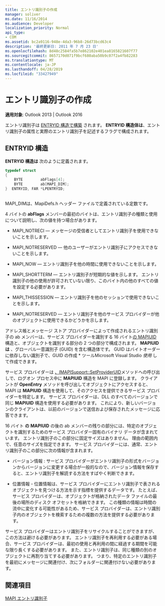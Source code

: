 ```yaml
---
title: エントリ識別子の作成
manager: soliver
ms.date: 11/16/2014
ms.audience: Developer
localization_priority: Normal
api_type:
- COM
ms.assetid: bc2a9116-948e-4da3-96b8-26d73bcd63c4
description: '最終更新日: 2011 年 7 月 23 日'
ms.openlocfilehash: 8d48c2584fa5b7e862102e401ea8165821607f77
ms.sourcegitcommit: 8657170d071f9bcf680aba50b9c07f2a4fb82283
ms.translationtype: MT
ms.contentlocale: ja-JP
ms.lasthandoff: 04/28/2019
ms.locfileid: "33427949"
---
```

# <a name="constructing-entry-identifiers"></a>エントリ識別子の作成

  
  
**適用対象**: Outlook 2013 | Outlook 2016 
  
エントリ識別子は [ENTRYID 構造で構築](entryid.md) されます。 **ENTRYID 構造体は**、エントリ識別子の属性と実際のエントリ識別子を記述するフラグで構成されます。 
  
## <a name="entryid-structure"></a>ENTRYID 構造

**ENTRYID 構造は** 次のように定義されます。 
  
```cpp
typedef struct
{
    BYTE        abFlags[4];
    BYTE        ab[MAPI_DIM];
}  ENTRYID, FAR *LPENTRYID;
 
```

MAPI_DIMは、MapiDefs.h ヘッダー ファイルで定義されている定数です。 
  
4 バイトの **abFlags** メンバーの最初のバイトは、エントリ識別子の種類と使用について説明し、次の値を持つ場合があります。 
  
- MAPI_NOTRECI — メッセージの受信者としてエントリ識別子を使用できないことを示します。
    
- MAPI_NOTRESERVED — 他のユーザーがエントリ識別子にアクセスできないことを示します。
    
- MAPI_NOW — エントリ識別子を他の時間に使用できないことを示します。
    
- MAPI_SHORTTERM — エントリ識別子が短期的な値を示します。 エントリ識別子の他の使用が許可されていない限り、このバイト内の他のすべての値を設定する必要があります。
    
- MAPI_THISSESSION — エントリ識別子を他のセッションで使用できないことを示します。
    
- MAPI_NOTRESERVED — エントリ識別子を他のサービス プロバイダーが他のオブジェクトに使用できるかどうかを示します。
    
アドレス帳とメッセージ ストア プロバイダーによって作成されるエントリ識別子の ab メンバーは、サービス プロバイダーを識別する 16 バイト[の MAPIUID](mapiuid.md)構造と、オブジェクトを識別する部分の 2 つの部分で構成されます。 **MAPIUID は** 、グローバル一意識別子 (GUID) を含む構造体です。 GUID はバイトオーダーに依存しない識別子で、GUID の作成 * ツールMicrosoft Visual Studio *使用* して作成できます。 
  
サービス プロバイダーは [、IMAPISupport::SetProviderUID](imapisupport-setprovideruid.md)メソッドへの呼び出しで、ログオン プロセス中に **MAPIUID** 構造を MAPI に登録します。 クライアントが **OpenEntry** メソッドを呼び出してオブジェクトにアクセスすると、MAPI は **MAPIUID** 構造を使用して、そのアクセスを提供できるサービス プロバイダーを特定します。 サービス プロバイダーは、DLL のすべてのバージョンで同じ **MAPIUID** 構造を使用する必要があります。 これにより、新しいバージョンのクライアントは、以前のバージョンで送信および保存されたメッセージに応答できます。 
  
16 バイト **の** **MAPIUID** の後の ab メンバーの残りの部分には、特定のオブジェクトを識別するためのサービス プロバイダー固有のバイナリ データが含まれています。 エントリ識別子のこの部分に固定サイズはありません。 理由の範囲内で、任意のサイズを指定できます。 サービス プロバイダーには、通常、エントリ識別子のこの部分に次の情報が含まれます。 
  
- バージョン情報 : サービス プロバイダーがエントリ識別子の形式をバージョンからバージョンに変更する場合が一般的なので、バージョン情報を保存すると、エントリ識別子を解読する方法をすばやく判断できます。
    
- 位置情報 - 位置情報は、サービス プロバイダーにエントリ識別子で表されるオブジェクトを見つける方法を示す指標を提供するデータです。 たとえば、サービス プロバイダーは、オブジェクトが格納されたデータ ファイルの最後の場所のディスク オフセットを格納できます。 この種類の情報は時間の流中に変化する可能性があるため、サービス プロバイダーは、エントリ識別子内のオブジェクトを検索するための複数の方法を提供する必要があります。
    
サービス プロバイダーはエントリ識別子をリサイクルすることができますが、この方法は避ける必要があります。 エントリ識別子を再利用する必要がある場合、サービス プロバイダーは、最初の使用と再利用の間に経過する期間を可能な限り長くする必要があります。 また、エントリ識別子は、同じ種類の別のオブジェクトに再割り当てする必要があります。 つまり、特定のエントリ識別子を最初にメッセージに関連付け、次にフォルダーに関連付けない必要があります。
  
## <a name="see-also"></a>関連項目



[MAPI エントリ識別子](mapi-entry-identifiers.md)

